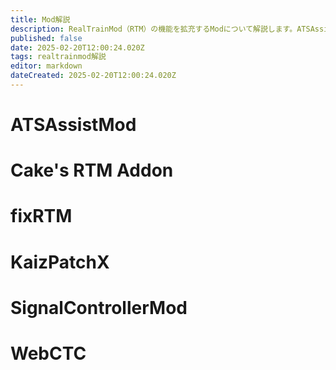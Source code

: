 ```yaml
---
title: Mod解説
description: RealTrainMod（RTM）の機能を拡充するModについて解説します。ATSAssistModやCake's RTM Addon、fixRTM、KaizPatchX、SignalControllerMod、WebCTCなど、
published: false
date: 2025-02-20T12:00:24.020Z
tags: realtrainmod解説
editor: markdown
dateCreated: 2025-02-20T12:00:24.020Z
---
```


# ATSAssistMod
# Cake's RTM Addon
# fixRTM
# KaizPatchX
# SignalControllerMod
# WebCTC